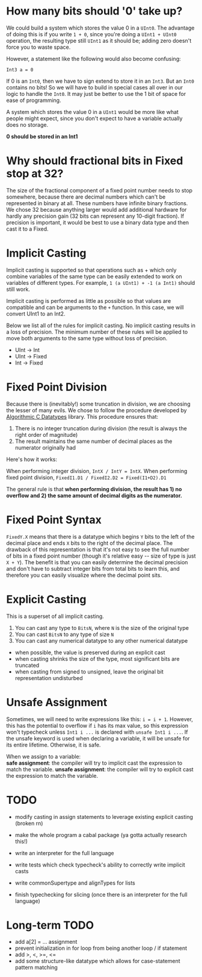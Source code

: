 # How many bits should '0' take up?

We could build a system which stores the value 0 in a `UInt0`. The advantage of doing this is if you write `1 + 0`, since you're doing a `UInt1 + UInt0` operation, the resulting type still `UInt1` as it should be; adding zero doesn't force you to waste space.  

However, a statement like the following would also become confusing:

```
Int3 a = 0
```

If 0 is an `Int0`, then we have to sign extend to store it in an `Int3`. But an `Int0` contains no bits! So we will have to build in special cases all over in our logic to handle the `Int0`. It may just be better to use the 1 bit of space for ease of programming.

A system which stores the value 0 in a `UInt1` would be more like what people might expect, since you don't expect to have a variable actually does no storage.

**0 should be stored in an Int1**


# Why should fractional bits in Fixed stop at 32?

The size of the fractional component of a fixed point number needs to stop somewhere, because there are decimal numbers which can't be represented in binary at all. These numbers have infinite binary fractions. We chose 32 because anything larger would add additional hardware for hardly any precision gain (32 bits can represent any 10-digit fraction). If precision is important, it would be best to use a binary data type and then cast it to a Fixed.

# Implicit Casting

Implicit casting is supported so that operations such as + which only combine variables of the same type can be easily extended to work on variables of different types. For example, `1 (a UInt1) + -1 (a Int1)` should still work.

Implicit casting is performed as little as possible so that values are compatible and can be arguments to the `+` function. In this case, we will convert UInt1 to an Int2.

Below we list all of the rules for implicit casting. No implicit casting results in a loss of precision. The minimum number of these rules will be applied to move both arguments to the same type without loss of precision.

 * UInt -> Int
 * UInt -> Fixed
 * Int -> Fixed

# Fixed Point Division

Because there is (inevitably!) some truncation in division, we are choosing the lesser of many evils. We chose to follow the procedure developed by [Algorithmic C Datatypes](https://github.com/hlslibs/ac_types/blob/master/pdfdocs/ac_datatypes_ref.pdf) library. This procedure ensures that:

 1. There is no integer truncation during division (the result is always the right order of magnitude)
 2. The result maintains the same number of decimal places as the numerator originally had

Here's how it works:

When performing integer division, `IntX / IntY = IntX`.
When performing fixed point division, `FixedI1.D1 / FixedI2.D2 = Fixed(I1+D2).D1`

The general rule is that **when performing division, the result has 1) no overflow and 2) the same amount of decimal digits as the numerator.**

# Fixed Point Syntax

`FixedY.X` means that there is a datatype which begins `Y` bits to the left of the decimal place and ends `X` bits to the right of the decimal place. The drawback of this representation is that it's not easy to see the full number of bits in a fixed point number (though it's relative easy -- size of type is just `X + Y`). The benefit is that you can easily determine the decimal precision and don't have to subtract integer bits from total bits to learn this, and therefore you can easily visualize where the decimal point sits.

# Explicit Casting
This is a superset of all implicit casting.

 1) You can cast any type to `BitsN`, where `N` is the size of the original type
 2) You can cast `BitsN` to any type of size `N`
 3) You can cast any numerical datatype to any other numerical datatype
   * when possible, the value is preserved during an explicit cast
   * when casting shrinks the size of the type, most significant bits are truncated
   * when casting from signed to unsigned, leave the original bit representation
     undisturbed

# Unsafe Assignment

Sometimes, we will need to write expressions like this: `i = i + 1`. However, this has the potential to overflow if `i` has its max value, so this expression won't typecheck unless `Int1 i ...` is declared with `unsafe Int1 i ...`. If the unsafe keyword is used when declaring a variable, it will be unsafe for its entire lifetime. Otherwise, it is safe.

When we assign to a variable:  
**safe assignment**: the compiler will try to implicit cast the expression to match the variable.
**unsafe assignment**: the compiler will try to explicit cast the expression to match the variable.


# TODO
 * modify casting in assign statements to leverage existing explicit casting (broken rn)

 * make the whole program a cabal package (ya gotta actually research this!)
 * write an interpreter for the full language
 * write tests which check typecheck's ability to correctly write implicit casts
 * write commonSupertype and alignTypes for lists
 * finish typechecking for slicing (once there is an interpreter for the full language)

# Long-term TODO
 * add a[2] = ... assignment
 * prevent initialization in for loop from being another loop / if statement
 * add >, <, >=, <=
 * add some structure-like datatype which allows for case-statement pattern matching

